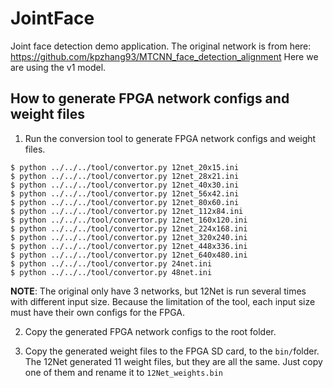 # JointFace
Joint face detection demo application. The original network is from here: https://github.com/kpzhang93/MTCNN_face_detection_alignment
Here we are using the v1 model.

## How to generate FPGA network configs and weight files

1. Run the conversion tool to generate FPGA network configs and weight files.
```console
$ python ../../../tool/convertor.py 12net_20x15.ini
$ python ../../../tool/convertor.py 12net_28x21.ini
$ python ../../../tool/convertor.py 12net_40x30.ini
$ python ../../../tool/convertor.py 12net_56x42.ini
$ python ../../../tool/convertor.py 12net_80x60.ini
$ python ../../../tool/convertor.py 12net_112x84.ini
$ python ../../../tool/convertor.py 12net_160x120.ini
$ python ../../../tool/convertor.py 12net_224x168.ini
$ python ../../../tool/convertor.py 12net_320x240.ini
$ python ../../../tool/convertor.py 12net_448x336.ini
$ python ../../../tool/convertor.py 12net_640x480.ini
$ python ../../../tool/convertor.py 24net.ini
$ python ../../../tool/convertor.py 48net.ini
```
**NOTE**: The original only have 3 networks, but 12Net is run several times with different input size.
Because the limitation of the tool, each input size must have their own configs for the FPGA.

2. Copy the generated FPGA network configs to the root folder.

3. Copy the generated weight files to the FPGA SD card, to the `bin/`folder.
The 12Net generated 11 weight files, but they are all the same. Just copy one of them and rename it to `12Net_weights.bin`
